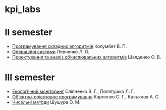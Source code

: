 # kpi_labs
<h1>II semester</h1>
<ul>
  <li>
    <a href=https://github.com/qqlexa/complex_algorithms>Програмування складних алгоритмів</a> Колумбет В. П.
  </li>
  <li>
    <a href=https://github.com/qqlexa/operation_systems>Операційні системи</a> Левченко Л. О.
  </li>
  <li>
    <a href=https://github.com/qqlexa/PAOA>Проектування та аналіз обчислювальних алгоритмів</a> Шалденко О. В.
  </li>
</ul>

<h1>III semester</h1>
<ul>
  <li>
    <a href=https://github.com/qqlexa/kpi_labs/tree/main/ecological_monitoring>Екологічний моніторинг</a> Сліпченко В. Г., Полягушко Л. Г.
  </li>
  <li>
    <a href=https://github.com/qqlexa/kpi_labs/tree/main/oop>Об'єктно-орієнтовне програмування</a> Карпенко С. Г., Касьянов А. С.
  </li>
  <li>
    <a href=https://github.com/qqlexa/numerical_methodsp>Чисельні методи</a> Шушура О. М.
  </li>
</ul>
